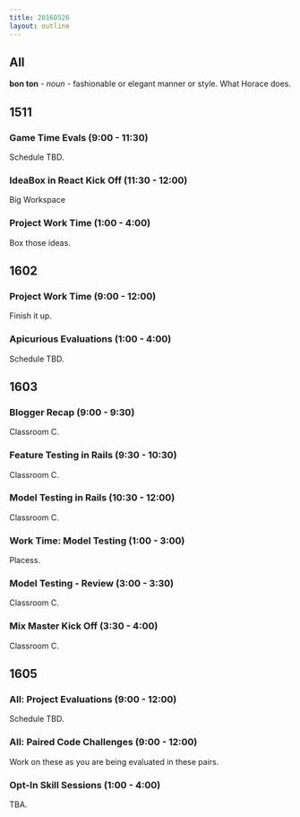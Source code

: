 ```yaml
---
title: 20160526
layout: outline
---
```


## All

**bon ton** - _noun_ - fashionable or elegant manner or style. What Horace does.


## 1511

### Game Time Evals (9:00 - 11:30)

Schedule TBD.

### IdeaBox in React Kick Off (11:30 - 12:00)

Big Workspace

### Project Work Time (1:00 - 4:00)

Box those ideas.


## 1602

### Project Work Time (9:00 - 12:00)

Finish it up.

### Apicurious Evaluations (1:00 - 4:00)

Schedule TBD.


## 1603

### Blogger Recap (9:00 - 9:30)

Classroom C.

### Feature Testing in Rails (9:30 - 10:30)

Classroom C.

### Model Testing in Rails (10:30 - 12:00)

Classroom C.

###  Work Time: Model Testing (1:00 - 3:00)

Placess.

### Model Testing - Review (3:00 - 3:30)

Classroom C.

### Mix Master Kick Off (3:30 - 4:00)

Classroom C.


## 1605

### All: Project Evaluations (9:00 - 12:00)

Schedule TBD.

### All: Paired Code Challenges (9:00 - 12:00)

Work on these as you are being evaluated in these pairs.

### Opt-In Skill Sessions (1:00 - 4:00)

TBA.


